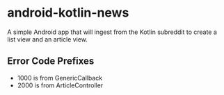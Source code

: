 # android-kotlin-news
A simple Android app that will ingest from the Kotlin subreddit to create a list view and an article view.

## Error Code Prefixes
 - 1000 is from GenericCallback
 - 2000 is from ArticleController
